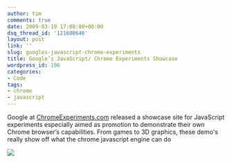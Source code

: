 ```yaml
---
author: tim
comments: true
date: 2009-03-19 17:08:00+00:00
dsq_thread_id: '121680646'
layout: post
link: ''
slug: googles-javascript-chrome-experiments
title: Google’s JavaScript/ Chrome Experiments Showcase
wordpress_id: 196
categories:
- Code
tags:
- chrome
- javascript
---
```


Google at [ChromeExperiments.com](http://www.chromeexperiments.com/) released
a showcase site for JavaScript experiments especially aimed as promotion to
demonstrate their own Chrome browser’s capabilities.  From games to 3D
graphics, these demo's really show off what the chrome javascript engine can
do  
  

![](http://1.bp.blogspot.com/_Ng3QbVQfLZ8/ScJ8EmTWaKI/AAAAAAAAbGE/_Oq790Qhn5Q/s1600-h/chrome.JPG)